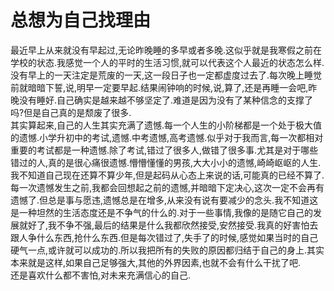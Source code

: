 # 总想为自己找理由

最近早上从来就没有早起过,无论昨晚睡的多早或者多晚.这似乎就是我寒假之前在学校的状态.我感觉一个人的平时的生活习惯,就可以代表这个人最近的状态怎么样.没有早上的一天注定是荒废的一天,这一段日子也一定都虚度过去了.每次晚上睡觉前就暗暗下誓,说,明早一定要早起.结果闹钟响的时候,说,算了,还是再睡一会吧,昨晚没有睡好.自己确实是越来越不够坚定了.难道是因为没有了某种信念的支撑了吗?但是自己真的是颓废了很多.  
其实算起来,自己的人生其实充满了遗憾.每一个人生的小阶梯都是一个处于极大值的遗憾.小学升初中的考试,遗憾.中考遗憾,高考遗憾.似乎对于我而言,每一次都相对重要的考试都是一种遗憾.除了考试,错过了很多人,做错了很多事.尤其是对于哪些错过的人,真的是很心痛很遗憾.懵懵懂懂的男孩,大大小小的遗憾,崎崎岖岖的人生.我不知道自己现在还算不算少年,但是起码从心态上来说的话,可能真的已经不算了.  
每一次遗憾发生之前,我都会回想起之前的遗憾,并暗暗下定决心,这次一定不会再有遗憾了.但总是事与愿违,遗憾总是在增多,从来没有说有要减少的念头.我不知道这是一种坦然的生活态度还是不争气的什么的.对于一些事情,我像的是随它自己的发展就好了,我不争不强,最后的结果是什么我都欣然接受,安然接受.我真的好害怕去跟人争什么东西,抢什么东西.但是每次错过了,失手了的时候,感觉如果当时的自己硬气一点,或许就可以成功的.所以我把所有的失败的原因都归结于自己的身上.其实本来就是这样,如果自己足够强大,其他的外界因素,也就不会有什么干扰了吧.  
还是喜欢什么都不害怕,对未来充满信心的自己.
